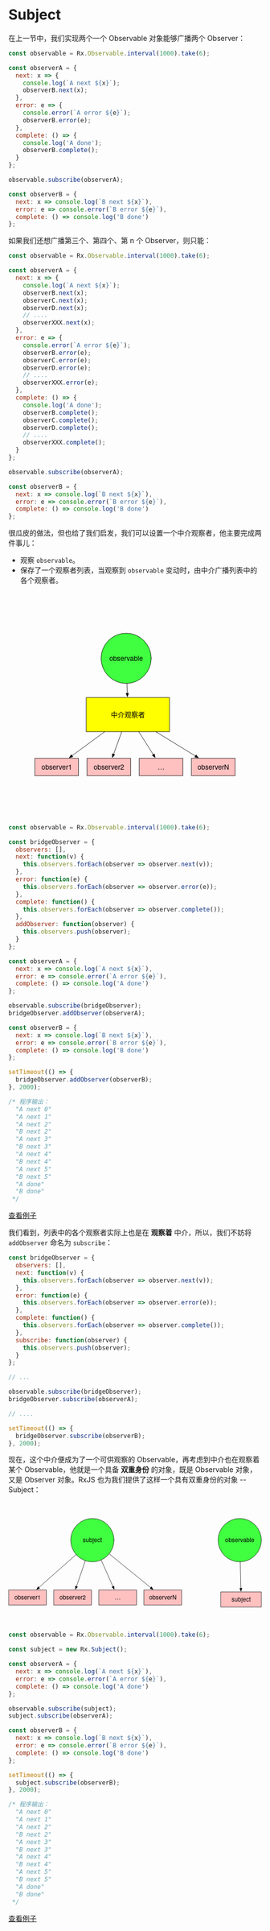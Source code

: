# Subject

在上一节中，我们实现两个一个 Observable 对象能够广播两个 Observer：

```js
const observable = Rx.Observable.interval(1000).take(6);

const observerA = {
  next: x => {
    console.log(`A next ${x}`);
    observerB.next(x);
  },
  error: e => {
    console.error(`A error ${e}`);
    observerB.error(e);
  },
  complete: () => {
    console.log('A done');
    observerB.complete();
  }
};

observable.subscribe(observerA);

const observerB = {
  next: x => console.log(`B next ${x}`),
  error: e => console.error(`B error ${e}`),
  complete: () => console.log('B done')
};
```

如果我们还想广播第三个、第四个、第 n 个 Observer，则只能：

```js
const observable = Rx.Observable.interval(1000).take(6);

const observerA = {
  next: x => {
    console.log(`A next ${x}`);
    observerB.next(x);
    observerC.next(x);
    observerD.next(x);
    // ....
    observerXXX.next(x);
  },
  error: e => {
    console.error(`A error ${e}`);
    observerB.error(e);
    observerC.error(e);
    observerD.error(e);
    // ....
    observerXXX.error(e);
  },
  complete: () => {
    console.log('A done');
    observerB.complete();
    observerC.complete();
    observerD.complete();
    // ....
    observerXXX.complete();
  }
};

observable.subscribe(observerA);

const observerB = {
  next: x => console.log(`B next ${x}`),
  error: e => console.error(`B error ${e}`),
  complete: () => console.log('B done')
};
```

很瓜皮的做法，但也给了我们启发，我们可以设置一个中介观察者，他主要完成两件事儿：

- 观察 `observable`。
- 保存了一个观察者列表，当观察到 `observable` 变动时，由中介广播列表中的各个观察者。

<div style="text-align:center">
<?xml version="1.0" encoding="UTF-8" standalone="no"?>
<!DOCTYPE svg PUBLIC "-//W3C//DTD SVG 1.1//EN" "http://www.w3.org/Graphics/SVG/1.1/DTD/svg11.dtd">
<svg xmlns="http://www.w3.org/2000/svg" xmlns:xl="http://www.w3.org/1999/xlink" version="1.1" viewBox="172 39 471 335" width="300pt" height="335pt" xmlns:dc="http://purl.org/dc/elements/1.1/">
  <metadata> Produced by OmniGraffle 7.2
    <dc:date>2017-05-31 06:25:27 +0000</dc:date>
  </metadata>
  <defs>
    <font-face font-family="Helvetica Neue" font-size="16" panose-1="2 0 5 3 0 0 0 2 0 4" units-per-em="1000" underline-position="-100" underline-thickness="50" slope="0" x-height="517" cap-height="714" ascent="951.9958" descent="-212.99744" font-weight="500">
      <font-face-src>
        <font-face-name name="HelveticaNeue"/>
      </font-face-src>
    </font-face>
    <font-face font-family="PingFang SC" font-size="16" panose-1="2 11 4 0 0 0 0 0 0 0" units-per-em="1000" underline-position="-150" underline-thickness="58" slope="0" x-height="600" cap-height="860" ascent="1060.0021" descent="-340.0007" font-weight="500">
      <font-face-src>
        <font-face-name name="PingFangSC-Regular"/>
      </font-face-src>
    </font-face>
    <marker orient="auto" overflow="visible" markerUnits="strokeWidth" id="FilledArrow_Marker" viewBox="-9 -4 10 8" markerWidth="10" markerHeight="8" color="black">
      <g>
        <path d="M -8 0 L 0 3 L 0 -3 Z" fill="currentColor" stroke="currentColor" stroke-width="1"/>
      </g>
    </marker>
  </defs>
  <g stroke="none" stroke-opacity="1" stroke-dasharray="none" fill="none" fill-opacity="1">
    <title>版面 1</title>
    <g>
      <title>图层 1</title>
      <circle cx="386.75" cy="98.75" r="58.750094" fill="#40ff40"/>
      <circle cx="386.75" cy="98.75" r="58.750094" stroke="black" stroke-linecap="round" stroke-linejoin="round" stroke-width="1"/>
      <text transform="translate(344.75 89.526)" fill="black">
        <tspan font-family="Helvetica Neue" font-size="16" font-weight="500" fill="black" x="2.592" y="15" textLength="78.816">observable</tspan>
      </text>
      <rect x="293.5" y="190.5" width="195" height="80" fill="yellow"/>
      <rect x="293.5" y="190.5" width="195" height="80" stroke="black" stroke-linecap="round" stroke-linejoin="round" stroke-width="1"/>
      <text transform="translate(298.5 219.5)" fill="black">
        <tspan font-family="PingFang SC" font-size="16" font-weight="500" fill="black" x="52.5" y="17" textLength="80">中介观察者</tspan>
      </text>
      <rect x="173" y="332.5" width="102" height="41" fill="#ffc0c0"/>
      <rect x="173" y="332.5" width="102" height="41" stroke="black" stroke-linecap="round" stroke-linejoin="round" stroke-width="1"/>
      <text transform="translate(178 343.776)" fill="black">
        <tspan font-family="Helvetica Neue" font-size="16" font-weight="500" fill="black" x="10.296" y="15" textLength="71.408">observer1</tspan>
      </text>
      <rect x="295.375" y="332.5" width="102" height="41" fill="#ffc0c0"/>
      <rect x="295.375" y="332.5" width="102" height="41" stroke="black" stroke-linecap="round" stroke-linejoin="round" stroke-width="1"/>
      <text transform="translate(300.375 343.776)" fill="black">
        <tspan font-family="Helvetica Neue" font-size="16" font-weight="500" fill="black" x="10.296" y="15" textLength="71.408">observer2</tspan>
      </text>
      <rect x="540.125" y="332.5" width="102" height="41" fill="#ffc0c0"/>
      <rect x="540.125" y="332.5" width="102" height="41" stroke="black" stroke-linecap="round" stroke-linejoin="round" stroke-width="1"/>
      <text transform="translate(545.125 343.776)" fill="black">
        <tspan font-family="Helvetica Neue" font-size="16" font-weight="500" fill="black" x="8.968" y="15" textLength="74.064">observerN</tspan>
      </text>
      <line x1="259.9296" y1="326.64446" x2="336.4694" y2="270.5" marker-start="url(#FilledArrow_Marker)" stroke="black" stroke-linecap="round" stroke-linejoin="miter" stroke-width="1"/>
      <line x1="549.191" y1="327.33146" x2="456.34694" y2="270.5" marker-start="url(#FilledArrow_Marker)" stroke="black" stroke-linecap="round" stroke-linejoin="miter" stroke-width="1"/>
      <line x1="389.3905" y1="180.60515" x2="388.6442" y2="157.46968" marker-start="url(#FilledArrow_Marker)" stroke="black" stroke-linecap="round" stroke-linejoin="miter" stroke-width="1"/>
      <line x1="357.23145" y1="323.198" x2="376.42857" y2="270.5" marker-start="url(#FilledArrow_Marker)" stroke="black" stroke-linecap="round" stroke-linejoin="miter" stroke-width="1"/>
      <rect x="417.75" y="332.5" width="102" height="41" fill="#ffc0c0"/>
      <rect x="417.75" y="332.5" width="102" height="41" stroke="black" stroke-linecap="round" stroke-linejoin="round" stroke-width="1"/>
      <text transform="translate(422.75 342)" fill="black">
        <tspan font-family="PingFang SC" font-size="16" font-weight="500" x="38" y="17" textLength="16">…</tspan>
      </text>
      <line x1="450.43365" y1="324.14144" x2="416.38776" y2="270.5" marker-start="url(#FilledArrow_Marker)" stroke="black" stroke-linecap="round" stroke-linejoin="miter" stroke-width="1"/>
    </g>
  </g>
</svg>
</div>

```js
const observable = Rx.Observable.interval(1000).take(6);

const bridgeObserver = {
  observers: [],
  next: function(v) {
    this.observers.forEach(observer => observer.next(v));
  },
  error: function(e) {
    this.observers.forEach(observer => observer.error(e));
  },
  complete: function() {
    this.observers.forEach(observer => observer.complete());
  },
  addObserver: function(observer) {
    this.observers.push(observer);
  }
};

const observerA = {
  next: x => console.log(`A next ${x}`),
  error: e => console.error(`A error ${e}`),
  complete: () => console.log('A done')
};

observable.subscribe(bridgeObserver);
bridgeObserver.addObserver(observerA);

const observerB = {
  next: x => console.log(`B next ${x}`),
  error: e => console.error(`B error ${e}`),
  complete: () => console.log('B done')
};

setTimeout(() => {
  bridgeObserver.addObserver(observerB);
}, 2000);

/* 程序输出：
  "A next 0"
  "A next 1"
  "A next 2"
  "B next 2"
  "A next 3"
  "B next 3"
  "A next 4"
  "B next 4"
  "A next 5"
  "B next 5"
  "A done"
  "B done"
 */
```

[查看例子](http://jsbin.com/nesazu/9/edit?js,console)

我们看到，列表中的各个观察者实际上也是在 **观察着** 中介，所以，我们不妨将 `addObserver` 命名为 `subscribe`：

```js
const bridgeObserver = {
  observers: [],
  next: function(v) {
    this.observers.forEach(observer => observer.next(v));
  },
  error: function(e) {
    this.observers.forEach(observer => observer.error(e));
  },
  complete: function() {
    this.observers.forEach(observer => observer.complete());
  },
  subscribe: function(observer) {
    this.observers.push(observer);
  }
};

// ...

observable.subscribe(bridgeObserver);
bridgeObserver.subscribe(observerA);

// ....

setTimeout(() => {
  bridgeObserver.subscribe(observerB);
}, 2000);
```

现在，这个中介便成为了一个可供观察的 Observable，再考虑到中介也在观察着某个 Observable，他就是一个具备 **双重身份** 的对象，既是 Observable 对象，又是 Observer 对象。RxJS 也为我们提供了这样一个具有双重身份的对象 -- Subject：

<div style="text-align:center">
<?xml version="1.0" encoding="UTF-8" standalone="no"?>
<!DOCTYPE svg PUBLIC "-//W3C//DTD SVG 1.1//EN" "http://www.w3.org/Graphics/SVG/1.1/DTD/svg11.dtd">
<svg xmlns="http://www.w3.org/2000/svg" xmlns:xl="http://www.w3.org/1999/xlink" version="1.1" viewBox="42 553 687 242" width="500pt" height="242pt" xmlns:dc="http://purl.org/dc/elements/1.1/">
  <metadata> Produced by OmniGraffle 7.2
    <dc:date>2017-05-31 06:30:10 +0000</dc:date>
  </metadata>
  <defs>
    <font-face font-family="Helvetica Neue" font-size="16" panose-1="2 0 5 3 0 0 0 2 0 4" units-per-em="1000" underline-position="-100" underline-thickness="50" slope="0" x-height="517" cap-height="714" ascent="951.9958" descent="-212.99744" font-weight="500">
      <font-face-src>
        <font-face-name name="HelveticaNeue"/>
      </font-face-src>
    </font-face>
    <font-face font-family="PingFang SC" font-size="16" panose-1="2 11 4 0 0 0 0 0 0 0" units-per-em="1000" underline-position="-150" underline-thickness="58" slope="0" x-height="600" cap-height="860" ascent="1060.0021" descent="-340.0007" font-weight="500">
      <font-face-src>
        <font-face-name name="PingFangSC-Regular"/>
      </font-face-src>
    </font-face>
    <marker orient="auto" overflow="visible" markerUnits="strokeWidth" id="FilledArrow_Marker" viewBox="-9 -4 10 8" markerWidth="10" markerHeight="8" color="black">
      <g>
        <path d="M -8 0 L 0 3 L 0 -3 Z" fill="currentColor" stroke="currentColor" stroke-width="1"/>
      </g>
    </marker>
  </defs>
  <g stroke="none" stroke-opacity="1" stroke-dasharray="none" fill="none" fill-opacity="1">
    <title>版面 1</title>
    <g>
      <title>图层 1</title>
      <circle cx="269.8125" cy="612.75" r="58.750094" fill="#40ff40"/>
      <circle cx="269.8125" cy="612.75" r="58.750094" stroke="black" stroke-linecap="round" stroke-linejoin="round" stroke-width="1"/>
      <text transform="translate(227.8125 603.526)" fill="black">
        <tspan font-family="Helvetica Neue" font-size="16" font-weight="500" fill="black" x="15.92" y="15" textLength="52.16">subject</tspan>
      </text>
      <rect x="43" y="747.5" width="102" height="41" fill="#ffc0c0"/>
      <rect x="43" y="747.5" width="102" height="41" stroke="black" stroke-linecap="round" stroke-linejoin="round" stroke-width="1"/>
      <text transform="translate(48 758.776)" fill="black">
        <tspan font-family="Helvetica Neue" font-size="16" font-weight="500" fill="black" x="10.296" y="15" textLength="71.408">observer1</tspan>
      </text>
      <rect x="165.375" y="747.5" width="102" height="41" fill="#ffc0c0"/>
      <rect x="165.375" y="747.5" width="102" height="41" stroke="black" stroke-linecap="round" stroke-linejoin="round" stroke-width="1"/>
      <text transform="translate(170.375 758.776)" fill="black">
        <tspan font-family="Helvetica Neue" font-size="16" font-weight="500" x="10.296" y="15" textLength="71.408">observer2</tspan>
      </text>
      <rect x="410.125" y="747.5" width="102" height="41" fill="#ffc0c0"/>
      <rect x="410.125" y="747.5" width="102" height="41" stroke="black" stroke-linecap="round" stroke-linejoin="round" stroke-width="1"/>
      <text transform="translate(415.125 758.776)" fill="black">
        <tspan font-family="Helvetica Neue" font-size="16" font-weight="500" x="8.968" y="15" textLength="74.064">observerN</tspan>
      </text>
      <rect x="287.75" y="747.5" width="102" height="41" fill="#ffc0c0"/>
      <rect x="287.75" y="747.5" width="102" height="41" stroke="black" stroke-linecap="round" stroke-linejoin="round" stroke-width="1"/>
      <text transform="translate(292.75 757)" fill="black">
        <tspan font-family="PingFang SC" font-size="16" font-weight="500" x="38" y="17" textLength="16">…</tspan>
      </text>
      <line x1="124.63603" y1="740.9471" x2="225.7732" y2="651.6386" marker-start="url(#FilledArrow_Marker)" stroke="black" stroke-linecap="round" stroke-linejoin="miter" stroke-width="1"/>
      <line x1="226.65324" y1="738.139" x2="250.68724" y2="668.3139" marker-start="url(#FilledArrow_Marker)" stroke="black" stroke-linecap="round" stroke-linejoin="miter" stroke-width="1"/>
      <line x1="325.6294" y1="738.4519" x2="293.6615" y2="666.4589" marker-start="url(#FilledArrow_Marker)" stroke="black" stroke-linecap="round" stroke-linejoin="miter" stroke-width="1"/>
      <line x1="428.17583" y1="741.2618" x2="315.4351" y2="649.7727" marker-start="url(#FilledArrow_Marker)" stroke="black" stroke-linecap="round" stroke-linejoin="miter" stroke-width="1"/>
      <circle cx="669.75" cy="612.75" r="58.750094" fill="#40ff40"/>
      <circle cx="669.75" cy="612.75" r="58.750094" stroke="black" stroke-linecap="round" stroke-linejoin="round" stroke-width="1"/>
      <text transform="translate(627.75 603.526)" fill="black">
        <tspan font-family="Helvetica Neue" font-size="16" font-weight="500" fill="black" x="2.592" y="15" textLength="78.816">observable</tspan>
      </text>
      <rect x="618.75" y="753" width="109.75" height="41" fill="#ffc0c0"/>
      <rect x="618.75" y="753" width="109.75" height="41" stroke="black" stroke-linecap="round" stroke-linejoin="round" stroke-width="1"/>
      <text transform="translate(623.75 764.276)" fill="black">
        <tspan font-family="Helvetica Neue" font-size="16" font-weight="500" x="23.795" y="15" textLength="52.16">subject</tspan>
      </text>
      <line x1="672.89225" y1="743.1029" x2="671.1658" y2="671.4831" marker-start="url(#FilledArrow_Marker)" stroke="black" stroke-linecap="round" stroke-linejoin="miter" stroke-width="1"/>
    </g>
  </g>
</svg>
</div>

```js
const observable = Rx.Observable.interval(1000).take(6);

const subject = new Rx.Subject();

const observerA = {
  next: x => console.log(`A next ${x}`),
  error: e => console.error(`A error ${e}`),
  complete: () => console.log('A done')
};

observable.subscribe(subject);
subject.subscribe(observerA);

const observerB = {
  next: x => console.log(`B next ${x}`),
  error: e => console.error(`B error ${e}`),
  complete: () => console.log('B done')
};

setTimeout(() => {
  subject.subscribe(observerB);
}, 2000);

/* 程序输出：
  "A next 0"
  "A next 1"
  "A next 2"
  "B next 2"
  "A next 3"
  "B next 3"
  "A next 4"
  "B next 4"
  "A next 5"
  "B next 5"
  "A done"
  "B done"
 */
```

[查看例子](http://jsbin.com/nesazu/10/edit?js,console)
